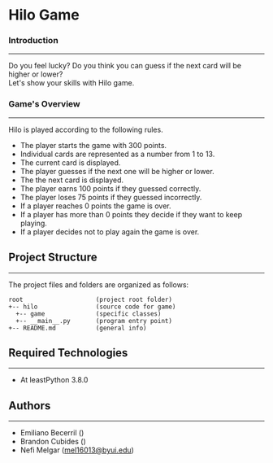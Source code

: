 # Hilo Game

<h3>Introduction</h3>
<hr>
<p>Do you feel lucky? Do you think you can guess if the next card will be higher or lower? <br>
Let's show your skills with Hilo game.</p>

<h3>Game's Overview</h3>
<hr>
<p>Hilo is played according to the following rules. </p>
<ul>
    <li>The player starts the game with 300 points.</li>
    <li>Individual cards are represented as a number from 1 to 13.</li>
    <li>The current card is displayed.</li>
    <li>The player guesses if the next one will be higher or lower.</li>
    <li>The the next card is displayed.</li>
    <li>The player earns 100 points if they guessed correctly.</li>
    <li>The player loses 75 points if they guessed incorrectly.</li>
    <li>If a player reaches 0 points the game is over.</li>
    <li>If a player has more than 0 points they decide if they want to keep playing.</li>
    <li>If a player decides not to play again the game is over.</li>
</ul>

## Project Structure
---
The project files and folders are organized as follows:
```
root                    (project root folder)
+-- hilo                (source code for game)
  +-- game              (specific classes)
  +-- __main__.py       (program entry point)
+-- README.md           (general info)
```

## Required Technologies
---
* At leastPython 3.8.0

## Authors
---
* Emiliano Becerril ()
* Brandon Cubides ()
* Nefi Melgar (mel16013@byui.edu)
